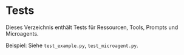 # Tests

Dieses Verzeichnis enthält Tests für Ressourcen, Tools, Prompts und Microagents.

Beispiel: Siehe `test_example.py`, `test_microagent.py`.